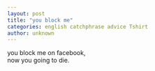 ```yaml
---
layout: post
title: "you block me"
categories: english catchphrase advice Tshirt
author: unknown
---
```


you block me on facebook,   
now you going to die.
